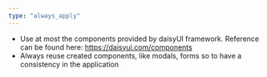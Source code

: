 ```yaml
---
type: "always_apply"
---
```


- Use at most the components provided by daisyUI framework. Reference can be found here: https://daisyui.com/components
- Always reuse created components, like modals, forms so to have a consistency in the application